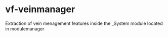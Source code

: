 # vf-veinmanager
Extraction of vein menagement features inside the _System module located in modulemanager
